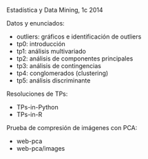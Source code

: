 Estadística y Data Mining, 1c 2014

Datos y enunciados:
- outliers: gráficos e identificación de outliers
- tp0: introducción
- tp1: análisis multivariado
- tp2: análisis de componentes principales
- tp3: análisis de contingencias
- tp4: conglomerados (clustering)
- tp5: análisis discriminante

Resoluciones de TPs:
- TPs-in-Python
- TPs-in-R

Prueba de compresión de imágenes con PCA:
- web-pca
- web-pca/images
